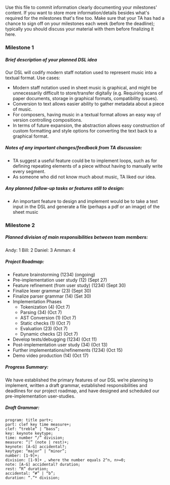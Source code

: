 Use this file to commit information clearly documenting your milestones'
content. If you want to store more information/details besides what's required
for the milestones that's fine too. Make sure that your TA has had a chance to
sign off on your milestones each week (before the deadline); typically you
should discuss your material with them before finalizing it here.


### Milestone 1

##### Brief description of your planned DSL idea
Our DSL will codify modern staff notation used to represent music into a
textual format.
Use cases: 
* Modern staff notation used in sheet music is graphical, and might be unnecessarily
difficult to store/transfer digitally (e.g. Requiring scans of paper documents,
storage in graphical formats, compatibility issues).
* Conversion to text allows easier ability to gather metadata about a piece of music.
* For composers, having music in a textual format allows an easy way of version
controlling compositions.
* In terms of future expansion, the abstraction allows easy construction of custom
formatting and style options for converting the text back to a graphical format.

##### Notes of any important changes/feedback from TA discussion:
* TA suggest a useful feature could be to implement loops, such as for defining
repeating elements of a piece without having to manually write every segment.
*  As someone who did not know much about music, TA liked our idea.

##### Any planned follow-up tasks or features still to design:
* An important feature to design and implement would be to take a text input in the DSL
and generate a file (perhaps a pdf or an image) of the sheet music





### Milestone 2

##### Planned division of main responsibilities between team members:
Andy: 1
Bill: 2
Daniel: 3
Amman: 4

##### Project Roadmap:
* Feature brainstorming (1234) (ongoing)
* Pre-implementation user study (12) (Sept 27)
* Feature refinement (from user study) (1234) (Sept 30)
* Finalize lexer grammar (23) (Sept 30)
* Finalize parser grammar (14) (Set 30)
* Implementation Phases
  * Tokenization (4) (Oct 7)
  * Parsing (34) (Oct 7)
  * AST Conversion (1) (Oct 7)
  * Static checks (1) (Oct 7)
  * Evaluation (23) (Oct 7)
  * Dynamic checks (2) (Oct 7)
* Develop tests/debugging (1234) (Oct 11)
* Post-implementation user study (34) (Oct 13)
* Further implementations/refinements (1234) (Oct 15)
* Demo video production (14) (Oct 17)

##### Progress Summary:
We have established the primary features of our DSL we’re planning to implement, written a draft grammar, established responsibilities and deadlines for our project roadmap, and have designed and scheduled our pre-implementation user-studies.

##### Draft Grammar:
```
program: title part+;
part: clef key time measure+;
clef: “treble” | “bass”;
key: keynote keytype;
time: number “/” division;
measure: “|” (note | rest)+;
keynote: [A-G] accidental?;
keytype: “major” | “minor”;
number: [1-9]+;
division: [1-9]+ , where the number equals 2^n, n>=0;
note: [A-G] accidental? duration;
rest: “R” duration;
accidental: “#” | “b”;
duration: “.”* division;
```